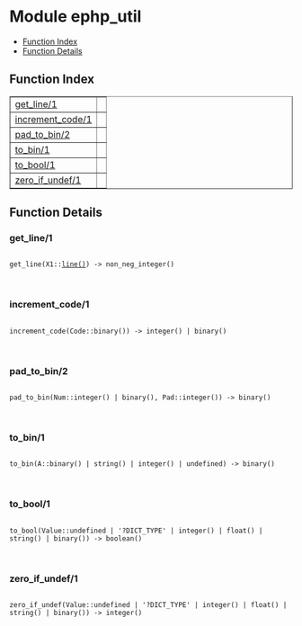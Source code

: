 

# Module ephp_util #
* [Function Index](#index)
* [Function Details](#functions)


<a name="index"></a>

## Function Index ##


<table width="100%" border="1" cellspacing="0" cellpadding="2" summary="function index"><tr><td valign="top"><a href="#get_line-1">get_line/1</a></td><td></td></tr><tr><td valign="top"><a href="#increment_code-1">increment_code/1</a></td><td></td></tr><tr><td valign="top"><a href="#pad_to_bin-2">pad_to_bin/2</a></td><td></td></tr><tr><td valign="top"><a href="#to_bin-1">to_bin/1</a></td><td></td></tr><tr><td valign="top"><a href="#to_bool-1">to_bool/1</a></td><td></td></tr><tr><td valign="top"><a href="#zero_if_undef-1">zero_if_undef/1</a></td><td></td></tr></table>


<a name="functions"></a>

## Function Details ##

<a name="get_line-1"></a>

### get_line/1 ###


<pre><code>
get_line(X1::<a href="#type-line">line()</a>) -&gt; non_neg_integer()
</code></pre>
<br />


<a name="increment_code-1"></a>

### increment_code/1 ###


<pre><code>
increment_code(Code::binary()) -&gt; integer() | binary()
</code></pre>
<br />


<a name="pad_to_bin-2"></a>

### pad_to_bin/2 ###


<pre><code>
pad_to_bin(Num::integer() | binary(), Pad::integer()) -&gt; binary()
</code></pre>
<br />


<a name="to_bin-1"></a>

### to_bin/1 ###


<pre><code>
to_bin(A::binary() | string() | integer() | undefined) -&gt; binary()
</code></pre>
<br />


<a name="to_bool-1"></a>

### to_bool/1 ###


<pre><code>
to_bool(Value::undefined | '?DICT_TYPE' | integer() | float() | string() | binary()) -&gt; boolean()
</code></pre>
<br />


<a name="zero_if_undef-1"></a>

### zero_if_undef/1 ###


<pre><code>
zero_if_undef(Value::undefined | '?DICT_TYPE' | integer() | float() | string() | binary()) -&gt; integer()
</code></pre>
<br />


